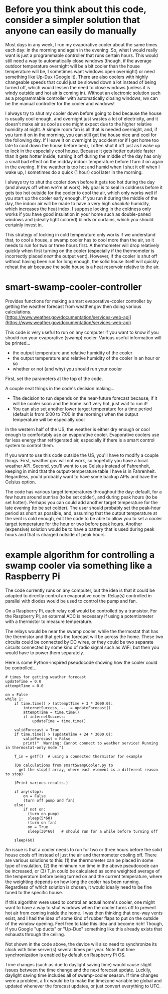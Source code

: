 # Before you think about this code, consider a simpler solution that anyone can easily do manually

Most days in any week, I run my evaporative cooler about the same times each day: in the morning and again in the evening. So, what I would really want is just a programmable controller that runs certain hours. This would still need a way to automatically close windows (though, if the average outdoor temperature overnight will be a bit cooler than the house temperature will be, I sometimes want windows open overnight) or need something like Up-Dux (Google it). There are also coolers with highly changeable speeds that could just be slowed down a lot instead of being turned off, which would lessen the need to close windows (unless it is windy outside and hot air is coming in). Without an electronic solution such as a programmable controller with automatically closing windows, *we* can be the manual controller for the cooler and windows!

I always try to shut my cooler down before going to bed because the house is usually cool enough, and overnight just wastes a lot of electricity, and it doesn't make air as cool as one might expect due to the higher relative humidity at night. A simple room fan is all that is needed overnight, and, if you turn it on in the morning, you can still get the house nice and cool for the following day. If I leave it on overnight by accident (or if I get home too late to cool down the house before bed), I often shut it off just as I wake up to lock in the especially cool house. Because it gets hotter outside faster than it gets hotter inside, turning it off during the middle of the day has only a small bad effect on the midday indoor temperature before I turn it on again in the evening. If the weather is too hot and humid when I shut it off when I wake up, I sometimes do a quick (1 hour) cool later in the morning.

I always try to shut the cooler down before it gets too hot during the day (and always off when we're at work). My goal is to seal in coldness before it gets too hot outside for the cooler to cool the air, which only works well if you start up the cooler early enough. If you run it during the middle of the day, the indoor air will be made to have a very high *absolute* humidity, which increases the heat index. I suppose locking in the coldness only works if you have good insulation in your home such as double-paned windows and (ideally light colored) blinds or curtains, which you should certainly invest in.

This strategy of locking in cold temperature only works if we understand that, to cool a house, a swamp cooler has to cool more than the air, so it needs to run for two or three hours first. A thermometer will drop relatively quickly when first turning on the cooler (especially if the thermometer is incorrectly placed *near* the output vent). However, if the cooler is shut off without having been run for long enough, the solid house itself will quickly reheat the air because the solid house is a heat reservoir relative to the air.


# smart-swamp-cooler-controller
Provides functions for making a smart evaporative-cooler controller by getting the weather forecast from weather.gov then doing various calculations.  
[https://www.weather.gov/documentation/services-web-api](https://www.weather.gov/documentation/services-web-api)

This code is very useful to run on any computer if you want to know if you should run your evaporative (swamp) cooler. Various useful information will be printed...
 - the output temperature and relative humidity of the cooler
 - the output temperature and relative humidity of the cooler in an hour or so
 - whether or not (and why) you should run your cooler

First, set the parameters at the top of the code.

A couple neat things in the code's decision making...
 - The decision to run depends on the near-future forecast because, if it will be cooler soon and the home isn't very hot, just wait to run it!
 - You can also set another lower target temperature for a time period (default is from 5:00 to 7:00 in the morning) when the output temperature will be especially cool

In the western half of the US, the weather is either dry enough or cool enough to comfortably use an evaporative cooler. Evaporative coolers use far less energy than refrigerated air, especially if there is a smart control system to control them.

If you want to use this code outside the US, you'll have to modify a couple things. First, weather.gov will not work, so hopefully you have a local weather API. Second, you'll want to use Celsius instead of Fahrenheit, keeping in mind that the output-temperature table I have is in Fahrenheit. Regardless, you'd probably want to have some backup APIs and have the Celsius option.

The code has various target temperatures throughout the day: default, for a few hours around sunrise (to be set colder), and during peak hours (to be set hotter). Perhaps you can could add another target temperature for the late evening (to be set colder). The user should probably set the peak-hour period as short as possible, and, assuming that the output temperature at the vent is cold enough, edit the code to be able to allow you to set a cooler target temperature for the hour or two before peak hours. Another (expensive) solution would be to have a battery that is used during peak hours and that is charged outside of peak hours.


# example algorithm for controlling a swamp cooler via something like a Raspberry Pi
The code currently runs on any computer, but the idea is that it could be adapted to directly control an evaporative cooler. Relay(s) controlled in parallel with diodes would be used to control the pump and fan.

On a Raspberry Pi, each relay coil would be controlled by a transistor. For the Raspberry Pi, an external ADC is necessary if using a potentiometer with a thermistor to measure temperature.

The relays would be near the swamp cooler, while the thermostat that has the thermistor and that gets the forecast will be across the home. These two circuits could be connected by DC wires, or they could be two separate circuits connected by some kind of radio signal such as WiFi, but then you would have to power them separately.

Here is some Python-inspired pseudocode showing how the cooler could be controlled...
```
# times for getting weather forecast
updateTime = 0.0 
attemptTime = 0.0

on = False
while 1:
    if time.time() > (attemptTime + 3 * 3600.0):
        internetSuccess, ... = updateForecast()
        attemptTime = time.time()
        if internetSuccess:
            updateTime = time.time()

    validForecast = True
    if time.time() > (updateTime + 24 * 3600.0):
        validForecast = False
        print("  Warning: Cannot connect to weather service! Running in thermostat-only mode.")

    T_in = getT()  # using a connected thermistor for example

    (Do calculations from smartSwampCooler.py to
      get the stop[] array, where each element is a different reason to stop)

    (Print various results.)

    if any(stop):
        on = False
        (turn off pump and fan)
    else:
        if not on:
          (turn on pump)
          sleep(5*60)
          (turn on fan)
          on = True
          sleep(30*60)   # should run for a while before turning off

    sleep(60)
```

An issue is that a cooler needs to run for two or three hours before the solid house cools off instead of just the air and thermometer cooling off. There are various solutions to this: (1) the thermometer can be placed in some type of insulation, (2) the minimum run time in the above pseudocode can be increased, or (3) T_in could be calculated as some weighted average of the temperature before being turned on and the current temperature, where the weighting depends on how long the cooler has been running. Regardless of which solution is chosen, it would ideally need to be fine tuned to the specific house. 

If this algorithm were used to control an actual home's cooler, one might want to have a way to shut windows when the cooler turns off to prevent hot air from coming inside the home. I was then thinking that one-way vents exist, and I had the idea of some kind of rubber flaps to put on the outside of the window opening. Feel free to take this idea and become rich! Though, if you Google "up ducts" or "Up-Dux" something like this already exists that exhausts through the ceiling.

Not shown in the code above, the device will also need to synchronize its clock with time server(s) several times per year. Note that time synchronization is enabled by default on Raspberry Pi OS.

Time changes (such as due to daylight saving time) would cause slight issues between the time change and the next forecast update. Luckily, daylight saving time includes all of swamp-cooler season. If time changes were a problem, a fix would be to make the timezone variable be global and updated whenever the forecast updates, or just convert everything to UTC.

